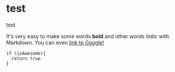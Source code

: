 # test
test

It's very easy to make some words **bold** and other words *italic* with Markdown. You can even [link to Google!](http://google.com)


```
if (isAwesome){
  return true
}
```
